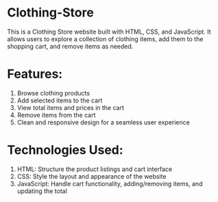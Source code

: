 # Clothing-Store
This is a Clothing Store website built with HTML, CSS, and JavaScript. It allows users to explore a collection of clothing items, add them to the shopping cart, and remove items as needed.

# Features:
1. Browse clothing products
2. Add selected items to the cart
3. View total items and prices in the cart
4. Remove items from the cart
5. Clean and responsive design for a seamless user experience

# Technologies Used:
1. HTML: Structure the product listings and cart interface
2. CSS: Style the layout and appearance of the website
3. JavaScript: Handle cart functionality, adding/removing items, and updating the total

   
